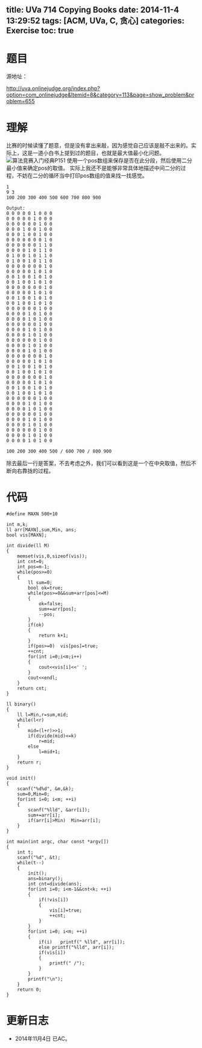 title: UVa 714 Copying Books
date: 2014-11-4 13:29:52
tags: [ACM, UVa, C, 贪心]
categories: Exercise
toc: true
---
# 题目	
源地址：

http://uva.onlinejudge.org/index.php?option=com_onlinejudge&Itemid=8&category=113&page=show_problem&problem=655

# 理解
比赛的时候读懂了题意，但是没有拿出来敲，因为感觉自己应该是敲不出来的。实际上，这是一道小白书上提到过的题目，也就是最大值最小化问题。
![算法竞赛入门经典P151](http://xuanwo.qiniudn.com/exercise/UVa-714.jpg)
使用一个pos数组来保存是否在此分段，然后使用二分最小值来确定pos的取值。
实际上我还不是能够非常具体地描述中间二分的过程，不妨在二分的循环当中打印pos数组的值来找一找感觉。

```Input:
1
9 3
100 200 300 400 500 600 700 800 900

Output:
0 0 0 0 0 1 0 0 0
0 0 0 0 0 1 0 0 0
0 0 0 0 0 0 1 0 0
0 0 0 1 0 0 1 0 0
0 0 0 1 0 0 1 0 0
0 0 0 0 0 0 0 1 0
0 0 0 0 0 0 1 1 0
0 0 0 0 1 0 1 1 0
0 1 0 0 1 0 1 1 0
0 1 0 0 1 0 1 1 0
0 0 0 0 0 0 0 1 0
0 0 0 0 0 1 0 1 0
0 0 1 0 0 1 0 1 0
0 0 1 0 0 1 0 1 0
0 0 0 0 0 0 0 1 0
0 0 0 0 0 1 0 1 0
0 0 1 0 0 1 0 1 0
0 0 1 0 0 1 0 1 0
0 0 0 0 0 0 1 0 0
0 0 0 0 1 0 1 0 0
0 0 0 0 1 0 1 0 0
0 0 0 0 0 0 1 0 0
0 0 0 0 1 0 1 0 0
0 0 0 0 1 0 1 0 0
0 0 0 0 0 0 1 0 0
0 0 0 0 1 0 1 0 0
0 0 0 0 1 0 1 0 0
0 0 0 0 0 0 0 1 0
0 0 0 0 0 1 0 1 0
0 0 1 0 0 1 0 1 0
0 0 1 0 0 1 0 1 0
0 0 0 0 0 0 0 1 0
0 0 0 0 0 1 0 1 0
0 0 1 0 0 1 0 1 0
0 0 1 0 0 1 0 1 0
0 0 0 0 0 0 1 0 0
0 0 0 0 1 0 1 0 0
0 0 0 0 1 0 1 0 0
0 0 0 0 0 0 1 0 0
0 0 0 0 1 0 1 0 0
0 0 0 0 1 0 1 0 0
0 0 0 0 0 0 1 0 0
0 0 0 0 1 0 1 0 0
0 0 0 0 1 0 1 0 0

100 200 300 400 500 / 600 700 / 800 900
```
除去最后一行是答案，不去考虑之外，我们可以看到这是一个在中央取值，然后不断向右靠拢的过程。

<!-- more -->

# 代码
```
#define MAXN 500+10

int m,k;
ll arr[MAXN],sum,Min, ans;
bool vis[MAXN];

int divide(ll M)
{
    memset(vis,0,sizeof(vis));
    int cnt=0;
    int pos=m-1;
    while(pos>=0)
    {
        ll sum=0;
        bool ok=true;
        while(pos>=0&&sum+arr[pos]<=M)
        {
            ok=false;
            sum+=arr[pos];
            --pos;
        }
        if(ok)
        {
            return k+1;
        }
        if(pos>=0)  vis[pos]=true;
        ++cnt;
        for(int i=0;i<m;i++)
        {
            cout<<vis[i]<<' ';
        }
        cout<<endl;
    }
    return cnt;
}

ll binary()
{
    ll l=Min,r=sum,mid;
    while(l<r)
    {
        mid=(l+r)>>1;
        if(divide(mid)<=k)
            r=mid;
        else
            l=mid+1;
    }
    return r;
}

void init()
{
    scanf("%d%d", &m,&k);
    sum=0,Min=0;
    for(int i=0; i<m; ++i)
    {
        scanf("%lld", &arr[i]);
        sum+=arr[i];
        if(arr[i]>Min)  Min=arr[i];
    }
}

int main(int argc, char const *argv[])
{
    int t;
    scanf("%d", &t);
    while(t--)
    {
        init();
        ans=binary();
        int cnt=divide(ans);
        for(int i=0; i<m-1&&cnt<k; ++i)
        {
            if(!vis[i])
            {
                vis[i]=true;
                ++cnt;
            }
        }
        for(int i=0; i<m; ++i)
        {
            if(i)   printf(" %lld", arr[i]);
            else printf("%lld", arr[i]);
            if(vis[i])
            {
                printf(" /");
            }
        }
        printf("\n");
    }
    return 0;
}
```
# 更新日志
- 2014年11月4日 已AC。